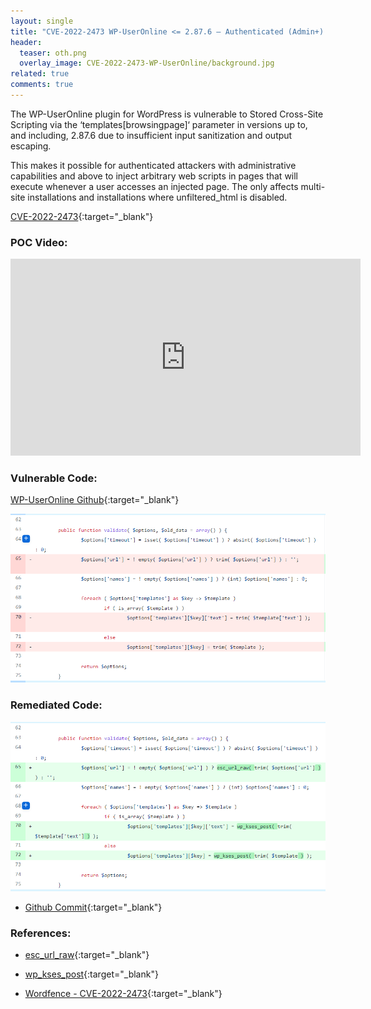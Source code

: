 ```yaml
---
layout: single
title: "CVE-2022-2473 WP-UserOnline <= 2.87.6 – Authenticated (Admin+) Stored Cross-Site Scripting"
header:
  teaser: oth.png
  overlay_image: CVE-2022-2473-WP-UserOnline/background.jpg
related: true
comments: true
---
```


The WP-UserOnline plugin for WordPress is vulnerable to Stored Cross-Site Scripting via the ‘templates[browsingpage]‘ parameter in versions up to, and including, 2.87.6 due to insufficient input sanitization and output escaping. 

This makes it possible for authenticated attackers with administrative capabilities and above to inject arbitrary web scripts in pages that will execute whenever a user accesses an injected page. The only affects multi-site installations and installations where unfiltered_html is disabled.

[CVE-2022-2473](https://patchstack.com/database/vulnerability/wp-useronline/wordpress-wp-useronline-plugin-2-87-6-authenticated-stored-cross-site-scripting-xss-vulnerability){:target="_blank"}

###  POC Video:

<iframe width="560" height="315" src="https://www.youtube.com/embed/Q3zInrUnAV0" frameborder="0" allow="autoplay; encrypted-media" allowfullscreen></iframe>


###  Vulnerable Code:

[WP-UserOnline Github](https://github.com/lesterchan/wp-useronline){:target="_blank"}

<a href="/images/CVE-2022-2473-WP-UserOnline/Vuln-code.PNG"><img src="/images/CVE-2022-2473-WP-UserOnline/Vuln-code.PNG"></a>

###  Remediated Code:

<a href="/images/CVE-2022-2473-WP-UserOnline/fixed-code.PNG"><img src="/images/CVE-2022-2473-WP-UserOnline/fixed-code.PNG"></a>


* [Github Commit](https://github.com/lesterchan/wp-useronline/commit/7f42d65c93f1fac42b3783208921af592cfe8d3f){:target="_blank"}


### References:

- [esc_url_raw](https://developer.wordpress.org/reference/functions/esc_url_raw/){:target="_blank"}

- [wp_kses_post](https://developer.wordpress.org/reference/functions/wp_kses_post/){:target="_blank"}

- [Wordfence - CVE-2022-2473](https://www.wordfence.com/vulnerability-advisories/#CVE-2022-2473){:target="_blank"}



